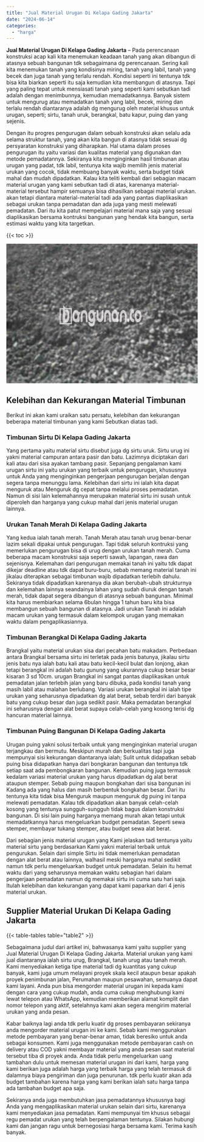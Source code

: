 ```yaml
---
title: "Jual Material Urugan Di Kelapa Gading Jakarta"
date: "2024-06-14"
categories: 
  - "harga"
---
```


**Jual Material Urugan Di Kelapa Gading Jakarta** – Pada perencanaan konstruksi acap kali kita menemukan keadaan tanah yang akan dibangun di atasnya sebuah bangunan tdk sebagaimana dg perencanaan. Sering kali kita menemukan tanah yang kondisinya miring, tanah yang labil, tanah yang becek dan juga tanah yang terlalu rendah. Kondisi seperti ini tentunya tdk bisa kita biarkan seperti itu saja kemudian kita membangun di atasnya. Tapi yang paling tepat untuk mensiasati tanah yang seperti kami sebutkan tadi adalah dengan menimbunnya, kemudian memadatkannya. Banyak sistem untuk mengurug atau memadatkan tanah yang labil, becek, miring dan terlalu rendah diantaranya adalah dg mengurug oleh material khusus untuk urugan, seperti; sirtu, tanah uruk, berangkal, batu kapur, puing dan yang sejenis.

Dengan itu progres pengurugan dalam sebuah konstruksi akan selalu ada selama struktur tanah, yang akan kita bangun di atasnya tidak sesuai dg persyaratan konstruksi yang diharapkan. Hal utama dalam proses pengurugan itu yaitu variasi dan kualitas material yang digunakan dan metode pemadatannya. Sekiranya kita menginginkan hasil timbunan atau urugan yang padat, tdk labil, tentunya kita wajib memilih jenis material urukan yang cocok, tidak membuang banyak waktu, serta budget tidak mahal dan mudah dipadatkan. Kalau kita teliti kembali dari sebagian macam material urugan yang kami sebutkan tadi di atas, karenanya material-material tersebut hampir semuanya bisa dihasilkan sebagai material urukan. akan tetapi diantara material-material tadi ada yang pantas diaplikasikan sebagai urukan tanpa pemadatan dan ada juga yang mesti melewati pemadatan. Dari itu kita patut mempelajari material mana saja yang sesuai diaplikasikan bersama kontruksi bangunan yang hendak kita bangun, serta estimasi waktu yang kita targetkan.

{{< toc >}}

![Jual Material Urugan Di Kelapa Gading Jakarta](/images/jual-urugan-11.png)

## Kelebihan dan Kekurangan Material Timbunan

Berikut ini akan kami uraikan satu persatu, kelebihan dan kekurangan beberapa material timbunan yang kami Sebutkan diatas tadi.

### Timbunan Sirtu Di Kelapa Gading Jakarta

Yang pertama yaitu material sirtu disebut juga dg sirtu uruk. Sirtu urug ini yakni material campuran antara pasir dan batu. Lazimnya diciptakan dari kali atau dari sisa ayakan tambang pasir. Sepanjang pengalaman kami urugan sirtu ini yaitu urukan yang terbaik untuk pengurugan, khususnya untuk Anda yang menginginkan pengerjaan pengurugan berjalan dengan segera tanpa menunggu lama. Kelebihan dari sirtu ini ialah kita dapat menguruk atau Menguruk dg cepat tanpa melalui proses pemadatan. Namun di sisi lain kelemahannya merupakan material sirtu ini susah untuk diperoleh dan harganya yang cukup mahal dari jenis material urugan lainnya.

### Urukan Tanah Merah Di Kelapa Gading Jakarta

Yang kedua ialah tanah merah. Tanah Merah atau tanah urug benar-benar lazim sekali dipakai untuk pengurugan. Tapi tidak seluruh kontruksi yang memerlukan pengurugan bisa di urug dengan urukan tanah merah. Cuma beberapa macam konstruksi saja seperti sawah, lapangan, rawa dan sejenisnya. Kelemahan dari pengurugan memakai tanah ini yaitu tdk dapat dikejar deadline atau tdk dapat buru-buru, sebab memang material tanah ini jikalau diterapkan sebagai timbunan wajib dipadatkan terlebih dahulu. Sekiranya tidak dipadatkan karenanya dia akan berubah-ubah strukturnya dan kelemahan lainnya seandainya lahan yang sudah diuruk dengan tanah merah, tidak dapat segera dibangun di atasnya sebuah bangunan. Minimal kita harus membiarkan selama 6bulan hingga 1 tahun baru kita bisa membangun sebuah bangunan di atasnya. Jadi urukan Tanah ini adalah macam urukan yang termasuk dalam kelompok urugan yang memakan waktu dalam pengaplikasiannya.

### Timbunan Berangkal Di Kelapa Gading Jakarta

Brangkal yaitu material urukan sisa dari pecahan batu makadam. Perbedaan antara Brangkal bersama sirtu ini terletak pada jenis batunya, jikalau sirtu jenis batu nya ialah batu kali atau batu kecil-kecil bulat dan lonjong, akan tetapi berangkal ini adalah batu gunung yang ukurannya cukup besar besar kisaran 3 sd 10cm. urugan Brangkal ini sangat pantas diaplikasikan untuk pemadatan jalan terlebih jalan yang baru dibuka, pada kondisi tanah yang masih labil atau malahan berlubang. Variasi urukan berangkal ini ialah tipe urukan yang seharusnya dipadatkan dg alat berat, sebab terdiri dari banyak batu yang cukup besar dan juga sedikit pasir. Maka pemadatan berangkal ini seharusnya dengan alat berat supaya celah-celah yang kosong terisi dg hancuran material lainnya.

### Timbunan Puing Bangunan Di Kelapa Gading Jakarta

Urugan puing yakni solusi terbaik untuk yang menginginkan material urugan terjangkau dan bermutu. Meskipun murah dan berkualitas tapi juga mempunyai sisi kekurangan diantaranya ialah; Sulit untuk didapatkan sebab puing bisa didapatkan hanya dari bongkaran bangunan dan tentunya tdk setiap saat ada pembongkaran bangunan. Kemudian puing juga termasuk kedalam variasi material urukan yang harus dipadatkan dg alat berat ataupun stemper. Sebab puing maupun bongkahan dari sisa bangunan ini Kadang ada yang halus dan masih berbentuk bongkahan besar. Dari itu tentunya kita tidak bisa Menguruk maupun menguruk dg puing ini tanpa melewati pemadatan. Kalau tdk dipadatkan akan banyak celah-celah kosong yang tentunya sungguh-sungguh tidak bagus dalam konstruksi bangunan. Di sisi lain puing harganya memang murah akan tetapi untuk memadatkannya harus mengeluarkan budget pemadatan. Seperti sewa stemper, membayar tukang stemper, atau budget sewa alat berat.

Dari sebagian jenis material urugan yang Kami jelaskan tadi tentunya yaitu material sirtu yang berdasarkan Kami yakni material terbaik untuk pengurukan. Selain dari simple Sirtu ini tidak memerlukan pemadatan dengan alat berat atau lainnya, walhasil meski harganya mahal sedikit namun tdk perlu mengeluarkan budget untuk pemadatan. Selain itu hemat waktu dari yang seharusnya memakan waktu sebagian hari dalam pengerjaan pemadatan namun dg memakai sirtu ini cuma satu hari saja. Itulah kelebihan dan kekurangan yang dapat kami paparkan dari 4 jenis material urukan.

## Supplier Material Urukan Di Kelapa Gading Jakarta

{{< table-tables table="table2" >}}

Sebagaimana judul dari artikel ini, bahwasanya kami yaitu supplier yang Jual Material Urugan Di Kelapa Gading Jakarta. Material urukan yang kami jual diantaranya ialah sirtu urug, Brangkal, tanah urug atau tanah merah. Kami menyediakan ketiga tipe material tadi dg kuantitas yang cukup banyak, kami juga umum melayani proyek skala kecil ataupun besar apakah proyek penimbunan jalan, Perumahan maupun pesawahan, semuanya dapat kami layani. Anda pun bisa mengorder material urugan ini kepada kami dengan cara yang cukup mudah, anda cuma cukup menghubungi kami lewat telepon atau WhatsApp, kemudian memberikan alamat komplit dan nomor telepon yang aktif, setelahnya kami akan segera mengirim material urukan yang anda pesan.

Kabar baiknya lagi anda tdk perlu kuatir dg proses pembayaran sekiranya anda mengorder material urugan ini ke kami. Sebab kami menggunakan metode pembayaran yang benar-benar aman, tidak beresiko untuk anda sebagai konsumen. Kami juga menggunakan metode pembayaran cash on delivery atau COD yakni membayar material yang anda pesan saat material tersebut tiba di proyek anda. Anda tidak perlu mengeluarkan uang tambahan dulu untuk memesan material urugan ini dari kami, harga yang kami berikan juga adalah harga yang terbaik harga yang telah termasuk di dalamnya biaya pengiriman dan juga penurunan. tdk perlu kuatir akan ada budget tambahan karena harga yang kami berikan ialah satu harga tanpa ada tambahan budget apa saja.

Sekiranya anda juga membutuhkan jasa pemadatannya khususnya bagi Anda yang mengaplikasikan material urukan selain dari sirtu, karenanya kami menyediakan jasa pemadatan. Kami mempunyai tim khusus sebagai regu pemadat urukan yang telah berpengalaman tentunya. Silakan hubungi kami dan jangan ragu untuk bernegosiasi harga bersama kami. Terima kasih banyak.
